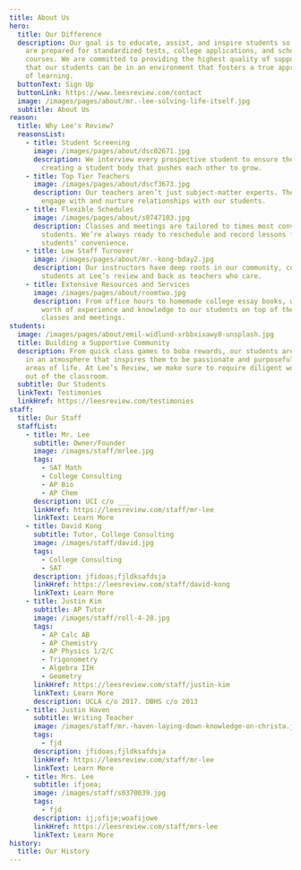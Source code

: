 ```yaml
---
title: About Us
hero:
  title: Our Difference
  description: Our goal is to educate, assist, and inspire students so that they
    are prepared for standardized tests, college applications, and school
    courses. We are committed to providing the highest quality of support so
    that our students can be in an environment that fosters a true appreciation
    of learning.
  buttonText: Sign Up
  buttonLink: https://www.leesreview.com/contact
  image: /images/pages/about/mr.-lee-solving-life-itself.jpg
  subtitle: About Us
reason:
  title: Why Lee's Review?
  reasonsList:
    - title: Student Screening
      image: /images/pages/about/dsc02671.jpg
      description: We interview every prospective student to ensure their commitment,
        creating a student body that pushes each other to grow.
    - title: Top Tier Teachers
      image: /images/pages/about/dscf3673.jpg
      description: Our teachers aren’t just subject-matter experts. They know how to
        engage with and nurture relationships with our students.
    - title: Flexible Schedules
      image: /images/pages/about/s0747103.jpg
      description: Classes and meetings are tailored to times most convenient for
        students. We’re always ready to reschedule and record lessons for
        students’ convenience.
    - title: Low Staff Turnover
      image: /images/pages/about/mr.-kong-bday2.jpg
      description: Our instructors have deep roots in our community, coming up as
        students at Lee’s review and back as teachers who care.
    - title: Extensive Resources and Services
      image: /images/pages/about/roomtwo.jpg
      description: From office hours to homemade college essay books, we provide years
        worth of experience and knowledge to our students on top of their
        classes and meetings.
students:
  image: /images/pages/about/emil-widlund-xrbbxixawy0-unsplash.jpg
  title: Building a Supportive Community
  description: From quick class games to boba rewards, our students are immersed
    in an atmosphere that inspires them to be passionate and purposeful in all
    areas of life. At Lee’s Review, we make sure to require diligent work in and
    out of the classroom.
  subtitle: Our Students
  linkText: Testimonies
  linkHref: https://leesreview.com/testimonies
staff:
  title: Our Staff
  staffList:
    - title: Mr. Lee
      subtitle: Owner/Founder
      image: /images/staff/mrlee.jpg
      tags:
        - SAT Math
        - College Consulting
        - AP Bio
        - AP Chem
      description: UCI c/o ___
      linkHref: https://leesreview.com/staff/mr-lee
      linkText: Learn More
    - title: David Kong
      subtitle: Tutor, College Consulting
      image: /images/staff/david.jpg
      tags:
        - College Consulting
        - SAT
      description: jfidoas;fjldksafdsja
      linkHref: https://leesreview.com/staff/david-kong
      linkText: Learn More
    - title: Justin Kim
      subtitle: AP Tutor
      image: /images/staff/roll-4-28.jpg
      tags:
        - AP Calc AB
        - AP Chemistry
        - AP Physics 1/2/C
        - Trigonometry
        - Algebra IIH
        - Geometry
      linkHref: https://leesreview.com/staff/justin-kim
      linkText: Learn More
      description: UCLA c/o 2017. DBHS c/o 2013
    - title: Justin Haven
      subtitle: Writing Teacher
      image: /images/staff/mr.-haven-laying-down-knowledge-on-christa.jpg
      tags:
        - fjd
      description: jfidoas;fjldksafdsja
      linkHref: https://leesreview.com/staff/mr-lee
      linkText: Learn More
    - title: Mrs. Lee
      subtitle: ifjoea;
      image: /images/staff/s0370039.jpg
      tags:
        - fjd
      description: ij;ofije;woafijowe
      linkHref: https://leesreview.com/staff/mrs-lee
      linkText: Learn More
history:
  title: Our History
---
```

